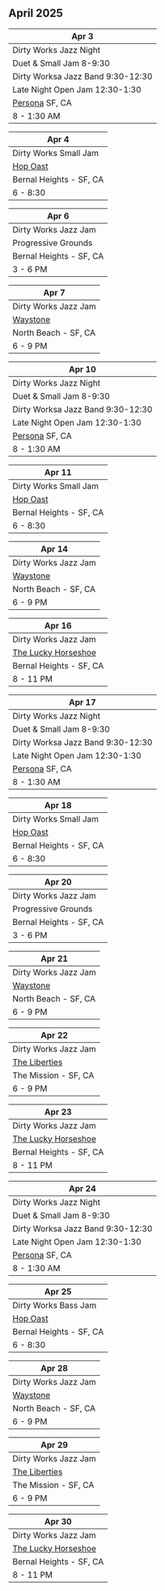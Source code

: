 ## April 2025

| Apr 3
|-
| Dirty Works Jazz Night
| Duet & Small Jam 8-9:30
| Dirty Worksa Jazz Band 9:30-12:30
| Late Night Open Jam 12:30-1:30
| <a href="https://www.persona-sf.com" target="new">Persona</a> SF, CA
| 8 - 1:30 AM

| Apr 4
|-
| Dirty Works Small Jam
| <a href="https://hopoast.com" target="new">Hop Oast</a>
| Bernal Heights - SF, CA
| 6 - 8:30

| Apr 6
|-
| Dirty Works Jazz Jam
| Progressive Grounds
| Bernal Heights - SF, CA
| 3 - 6 PM

| Apr 7
|-
| Dirty Works Jazz Jam
| <a href="https://www.waystonesf.com" target="new">Waystone</a>
| North Beach - SF, CA
| 6 - 9 PM

| Apr 10
|-
| Dirty Works Jazz Night
| Duet & Small Jam 8-9:30
| Dirty Worksa Jazz Band 9:30-12:30
| Late Night Open Jam 12:30-1:30
| <a href="https://www.persona-sf.com" target="new">Persona</a> SF, CA
| 8 - 1:30 AM

| Apr 11
|-
| Dirty Works Small Jam
| <a href="https://hopoast.com" target="new">Hop Oast</a>
| Bernal Heights - SF, CA
| 6 - 8:30

| Apr 14
|-
| Dirty Works Jazz Jam
| <a href="https://www.waystonesf.com" target="new">Waystone</a>
| North Beach - SF, CA
| 6 - 9 PM

| Apr 16
|-
| Dirty Works Jazz Jam
| <a href="https://www.theluckyhorseshoebar.com/" target="Shoe">The Lucky Horseshoe</a>
| Bernal Heights - SF, CA
| 8 - 11 PM

| Apr 17
|-
| Dirty Works Jazz Night
| Duet & Small Jam 8-9:30
| Dirty Worksa Jazz Band 9:30-12:30
| Late Night Open Jam 12:30-1:30
| <a href="https://www.persona-sf.com" target="new">Persona</a> SF, CA
| 8 - 1:30 AM

| Apr 18
|-
| Dirty Works Small Jam
| <a href="https://hopoast.com" target="new">Hop Oast</a>
| Bernal Heights - SF, CA
| 6 - 8:30

| Apr 20
|-
| Dirty Works Jazz Jam
| Progressive Grounds
| Bernal Heights - SF, CA
| 3 - 6 PM

| Apr 21
|-
| Dirty Works Jazz Jam
| <a href="https://www.waystonesf.com" target="new">Waystone</a>
| North Beach - SF, CA
| 6 - 9 PM

| Apr 22
|-
| Dirty Works Jazz Jam
| <a href="https://www.theliberties.com" target="new">The Liberties</a>
| The Mission - SF, CA
| 6 - 9 PM

| Apr 23
|-
| Dirty Works Jazz Jam
| <a href="https://www.theluckyhorseshoebar.com/" target="Shoe">The Lucky Horseshoe</a>
| Bernal Heights - SF, CA
| 8 - 11 PM

| Apr 24
|-
| Dirty Works Jazz Night
| Duet & Small Jam 8-9:30
| Dirty Worksa Jazz Band 9:30-12:30
| Late Night Open Jam 12:30-1:30
| <a href="https://www.persona-sf.com" target="new">Persona</a> SF, CA
| 8 - 1:30 AM

| Apr 25
|-
| Dirty Works Bass Jam
| <a href="https://hopoast.com" target="new">Hop Oast</a>
| Bernal Heights - SF, CA
| 6 - 8:30

| Apr 28
|-
| Dirty Works Jazz Jam
| <a href="https://www.waystonesf.com" target="new">Waystone</a>
| North Beach - SF, CA
| 6 - 9 PM

| Apr 29
|-
| Dirty Works Jazz Jam
| <a href="https://www.theliberties.com" target="new">The Liberties</a>
| The Mission - SF, CA
| 6 - 9 PM

| Apr 30
|-
| Dirty Works Jazz Jam
| <a href="https://www.theluckyhorseshoebar.com/" target="Shoe">The Lucky Horseshoe</a>
| Bernal Heights - SF, CA
| 8 - 11 PM
